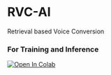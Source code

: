 # RVC-AI
Retrieval based Voice Conversion

### For Training and Inference
[![Open In Colab](https://colab.research.google.com/assets/colab-badge.svg)](https://colab.research.google.com/drive/1NDSuHm8y5ElESWYAS4ObArI0rlz5Ooab?usp=sharing)
